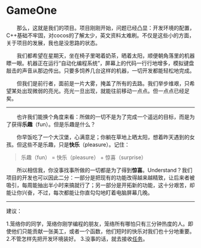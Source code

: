 # GameOne

　　那么，这就是我们的项目。项目刚刚开始，问题已经凸显：开发环境的配置，C++基础不牢固，对cocos的了解太少，英文资料太难刷。不仅是这些小的方面，关于项目的发展，我也是没思路的状态。

　　我们都希望在星期天，坐在椅子里喝着奶茶，晒着太阳，顺便朝角落里的机器瞟一眼。机器正在运行“自动化编程系统”，屏幕上的代码一行行地增多，模拟键盘敲击的声音从那边传出。只要多饲养几台这样的机器，一切开发都能轻松地完成。

　　但我们是前行者，面前是一片大雾，掩盖了所有的去路。我们举步维艰，只希望某处出现微弱的亮光。亮光一旦出现，就能往前移动一点点。但一点点已经足矣。

<hr />

　　也许我们能换个角度来看：所做的一切不是为了完成一个遥远的目标，而是为了获得**乐趣**（fun）。但是乐趣是什么？

　　你早饭吃了一个大汉堡，心满意足；你躺在草地上晒太阳，想着昨天遇到的女孩。但这些不是乐趣，只是**快乐**（pleasure）。记住：

> 乐趣（fun） = 快乐（pleasure） + 惊喜（surprise）

　　所以相信我，你没事找事所做的一切都是为了得到**惊喜**。Understand？我们项目的开发也可以因此二分：一部分是把现有的功能改得越来越精致，让后来者被吸引，每周能抽出半小时来搞就行了；另一部分是开拓新的功能，这十分艰苦，却能让你兴奋，不过，每次都能让你直勾勾地盯着电脑屏幕几晚。

<hr />

建议：

1.笼络你的同学，笼络你刚学编程的朋友，笼络所有哪怕只有三分钟热度的人。即使他们只能贡献一张美工，或者一个函数，他们短时的快乐对我们也十分地重要。
2.不管怎样先把开发环境装好。
3.没事的话，就去接收[任务](doc/tasks.md)。
